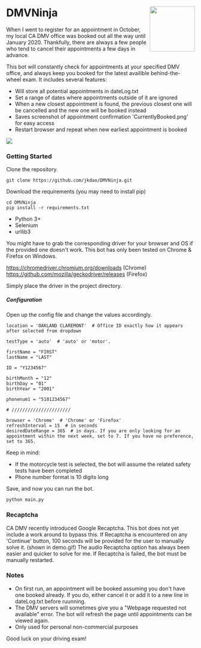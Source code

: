 # DMVNinja <img align="right" width="120" height="120" src="https://i.imgur.com/PxWPHrY.png">

When I went to register for an appointment in October, my local CA DMV office was booked out all the way until January 2020. Thankfully, there are always a few people who tend to cancel their appointments a few days in advance.

This bot will constantly check for appointments at your specified DMV office, and always keep you booked for the latest availible behind-the-wheel exam. It includes several features:

* Will store all potential appointments in dateLog.txt
* Set a range of dates where appointments outside of it are ignored
* When a new closest appointment is found, the previous closest one will be cancelled and the new one will be booked instead
* Saves screenshot of appointment confirmation 'CurrentlyBooked.png' for easy access
* Restart browser and repeat when new earliest appointment is booked

![](demo.gif)



### Getting Started

Clone the repository.

```
git clone https://github.com/jkdao/DMVNinja.git
```
Download the requirements (you may need to install pip)
```
cd DMVNinja
pip install -r requirements.txt
```

* Python 3+
* Selenium
* urllib3

You might have to grab the corresponding driver for your browser and OS if the provided one doesn't work. This bot has only been tested on Chrome & Firefox on Windows.

https://chromedriver.chromium.org/downloads (Chrome)
https://github.com/mozilla/geckodriver/releases (Firefox)

Simply place the driver in the project directory.


##### Configuration

Open up the config file and change the values accordingly. 

```
location = 'OAKLAND CLAREMONT'  # Office ID exactly how it appears after selected from dropdown

testType = 'auto'  # 'auto' or 'motor'. 

firstName = "FIRST"
lastName = "LAST"

ID = "Y1234567"

birthMonth = "12"
birthDay = "01"
birthYear = "2001"

phonenum1 = "5101234567"

# //////////////////////

browser = 'Chrome'  # 'Chrome' or 'Firefox'
refreshInterval = 15  # in seconds
desiredDateRange = 365  # in days. If you are only looking for an appointment within the next week, set to 7. If you have no preference, set to 365.
```

Keep in mind:
* If the motorcycle test is selected, the bot will assume the related safety tests have been completed
* Phone number format is 10 digits long

Save, and now you can run the bot.
```
python main.py
```

### Recaptcha

CA DMV recently introduced Google Recaptcha. This bot does not yet include a work around to bypass this. If Recaptcha is encountered on any 'Continue' button, 100 seconds will be provided for the user to manually solve it. (shown in demo.gif) The audio Recaptcha option has always been easier and quicker to solve for me. If Recaptcha is failed, the bot must be manually restarted.

### Notes

* On first run, an appointment will be booked assuming you don't have one booked already. If you do, either cancel it or add it to a new line in dateLog.txt before ruunning.
* The DMV servers will sometimes give you a "Webpage requested not available" error. The bot will refresh the page until appointments can be viewed again.
* Only used for personal non-commercial purposes


Good luck on your driving exam!



